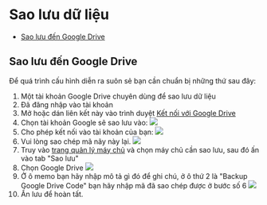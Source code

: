 # Sao lưu dữ liệu

<!-- TOC -->

- [Sao lưu đến Google Drive](#sao-lưu-đến-google-drive)

<!-- /TOC -->

<a id="markdown-sao-lưu-đến-google-drive" name="sao-lưu-đến-google-drive"></a>
## Sao lưu đến Google Drive

Để quá trình cấu hình diễn ra suôn sẻ bạn cần chuẩn bị những thứ sau đây:

1. Một tài khoản Google Drive chuyên dùng để sao lưu dữ liệu
2. Đã đăng nhập vào tài khoản
3. Mở hoặc dán liên kết này vào trình duyệt <a href="https://accounts.google.com/o/oauth2/auth?access_type=offline&client_id=202264815644.apps.googleusercontent.com&redirect_uri=urn:ietf:wg:oauth:2.0:oob&response_type=code&scope=https://www.googleapis.com/auth/drive" target="_blank" rel="noopener noreferrer">Kết nối với Google Drive</a>
4. Chọn tài khoản Google sẽ sao lưu vào:
   ![](/vendor/docs/images/googledrive01.png)
5. Cho phép kết nối vào tài khoản của bạn:
   ![](/vendor/docs/images/googledrive02.png)
6. Vui lòng sao chép mã nãy này lại.
   ![](/vendor/docs/images/googledrive03.png)
7. Truy vào [trang quản lý máy chủ](https://flashvps.dev/servers) và chọn máy chủ cần sao lưu, sau đó ấn vào tab "Sao lưu"
8. Chọn Google Drive
   ![](/vendor/docs/images/googledrive04.png)
9. Ở ô memo bạn hãy nhập mô tả gì đó để ghi chú, ở ô thứ 2 là "Backup Google Drive Code" bạn hãy nhập mã đã sao chép được ở bước số 6
   ![](/vendor/docs/images/googledrive05.png)
10. Ấn lưu để hoàn tất.
